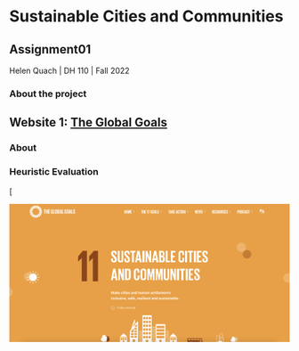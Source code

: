 # Sustainable Cities and Communities

## Assignment01

Helen Quach | DH 110 | Fall 2022

### About the project

## Website 1: [The Global Goals](https://www.globalgoals.org/goals/11-sustainable-cities-and-communities/)

### About

### Heuristic Evaluation

[

![screenshot of global goals](globalgoals-1.png)
